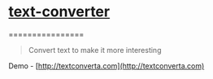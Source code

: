 # [text-converter](http://textconverta.com)
================
> Convert text to make it more interesting

Demo - [http://textconverta.com](http://textconverta.com)
